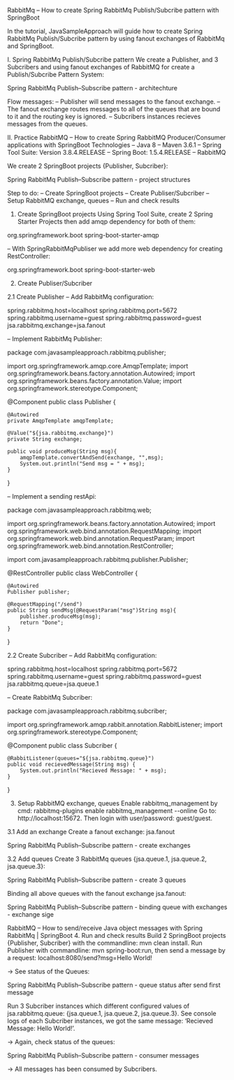 
RabbitMq – How to create Spring RabbitMq Publish/Subcribe pattern with SpringBoot

In the tutorial, JavaSampleApproach will guide how to create Spring RabbitMq Publish/Subcribe pattern by using fanout exchanges of RabbitMq and SpringBoot.

I. Spring RabbitMq Publish/Subcribe pattern
We create a Publisher, and 3 Subcribers and using fanout exchanges of RabbitMQ for create a Publish/Subcribe Pattern System:

Spring RabbitMq Publish–Subscribe pattern - architechture


 
Flow messages:
– Publisher will send messages to the fanout exchange.
– The fanout exchange routes messages to all of the queues that are bound to it and the routing key is ignored.
– Subcribers instances recieves messages from the queues.

II. Practice
RabbitMQ – How to create Spring RabbitMQ Producer/Consumer applications with SpringBoot
Technologies
– Java 8
– Maven 3.6.1
– Spring Tool Suite: Version 3.8.4.RELEASE
– Spring Boot: 1.5.4.RELEASE
– RabbitMQ

We create 2 SpringBoot projects {Publisher, Subcriber}:

Spring RabbitMq Publish–Subscribe pattern - project structures

Step to do:
– Create SpringBoot projects
– Create Publiser/Subcriber
– Setup RabbitMQ exchange, queues
– Run and check results

1. Create SpringBoot projects
Using Spring Tool Suite, create 2 Spring Starter Projects then add amqp dependency for both of them:


<dependency>
	<groupId>org.springframework.boot</groupId>
	<artifactId>spring-boot-starter-amqp</artifactId>
</dependency>

– With SpringRabbitMqPubliser we add more web dependency for creating RestController:

<dependency>
	<groupId>org.springframework.boot</groupId>
	<artifactId>spring-boot-starter-web</artifactId>
</dependency>

2. Create Publiser/Subcriber

2.1 Create Publisher
– Add RabbitMq configuration:


spring.rabbitmq.host=localhost
spring.rabbitmq.port=5672
spring.rabbitmq.username=guest
spring.rabbitmq.password=guest
jsa.rabbitmq.exchange=jsa.fanout

– Implement RabbitMq Publisher:


package com.javasampleapproach.rabbitmq.publisher;

import org.springframework.amqp.core.AmqpTemplate;
import org.springframework.beans.factory.annotation.Autowired;
import org.springframework.beans.factory.annotation.Value;
import org.springframework.stereotype.Component;

@Component
public class Publisher {
	
	@Autowired
	private AmqpTemplate amqpTemplate;
	
	@Value("${jsa.rabbitmq.exchange}")
	private String exchange;
	
	public void produceMsg(String msg){
		amqpTemplate.convertAndSend(exchange, "",msg);
		System.out.println("Send msg = " + msg);
	}
}

 
– Implement a sending restApi:


package com.javasampleapproach.rabbitmq.web;

import org.springframework.beans.factory.annotation.Autowired;
import org.springframework.web.bind.annotation.RequestMapping;
import org.springframework.web.bind.annotation.RequestParam;
import org.springframework.web.bind.annotation.RestController;

import com.javasampleapproach.rabbitmq.publisher.Publisher;

@RestController
public class WebController {
	
	@Autowired
	Publisher publisher;
	
	@RequestMapping("/send")
	public String sendMsg(@RequestParam("msg")String msg){
		publisher.produceMsg(msg);
		return "Done";
	}
}

2.2 Create Subcriber
– Add RabbitMq configuration:


spring.rabbitmq.host=localhost
spring.rabbitmq.port=5672
spring.rabbitmq.username=guest
spring.rabbitmq.password=guest
jsa.rabbitmq.queue=jsa.queue.1

– Create RabbitMq Subcriber:


package com.javasampleapproach.rabbitmq.subcriber;

import org.springframework.amqp.rabbit.annotation.RabbitListener;
import org.springframework.stereotype.Component;

@Component
public class Subcriber {

	@RabbitListener(queues="${jsa.rabbitmq.queue}")
    public void recievedMessage(String msg) {
        System.out.println("Recieved Message: " + msg);
    }
}

3. Setup RabbitMQ exchange, queues
Enable rabbitmq_management by cmd: rabbitmq-plugins enable rabbitmq_management --online
Go to: http://localhost:15672. Then login with user/password: guest/guest.

3.1 Add an exchange
Create a fanout exchange: jsa.fanout

Spring RabbitMq Publish–Subscribe pattern - create exchanges

3.2 Add queues
Create 3 RabbitMq queues {jsa.queue.1, jsa.queue.2, jsa.queue.3}:

Spring RabbitMq Publish–Subscribe pattern - create 3 queues

Binding all above queues with the fanout exchange jsa.fanout:

Spring RabbitMq Publish–Subscribe pattern - binding queue with exchanges - exchange sige

RabbitMQ – How to send/receive Java object messages with Spring RabbitMq | SpringBoot
4. Run and check results
Build 2 SpringBoot projects {Publisher, Subcriber} with the commandline: mvn clean install.
Run Publisher with commandline: mvn spring-boot:run, then send a message by a request: localhost:8080/send?msg=Hello World!

-> See status of the Queues:

Spring RabbitMq Publish–Subscribe pattern - queue status after send first message

Run 3 Subcriber instances which different configured values of jsa.rabbitmq.queue: {jsa.queue.1, jsa.queue.2, jsa.queue.3}.
See console logs of each Subcriber instances, we got the same message: ‘Recieved Message: Hello World!’.

-> Again, check status of the queues:

Spring RabbitMq Publish–Subscribe pattern - consumer messages

-> All messages has been consumed by Subcribers.

